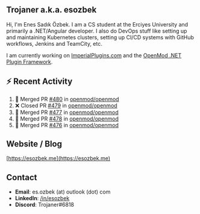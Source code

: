 ##  Trojaner a.k.a. esozbek
Hi, I'm Enes Sadık Özbek. I am a CS student at the Erciyes University and primarily a .NET/Angular developer. I also do DevOps stuff like setting up and maintaining Kubernetes clusters, setting up CI/CD systems with GitHub workflows, Jenkins and TeamCity, etc.

I am currently working on [ImperialPlugins.com](https://imperialplugins.com) and the [OpenMod .NET Plugin Framework](https://github.com/openmod/openmod). 

## :zap: Recent Activity

<!--START_SECTION:activity-->
1. 🎉 Merged PR [#480](https://github.com/openmod/openmod/pull/480) in [openmod/openmod](https://github.com/openmod/openmod)
2. ❌ Closed PR [#479](https://github.com/openmod/openmod/pull/479) in [openmod/openmod](https://github.com/openmod/openmod)
3. 🎉 Merged PR [#477](https://github.com/openmod/openmod/pull/477) in [openmod/openmod](https://github.com/openmod/openmod)
4. 🎉 Merged PR [#478](https://github.com/openmod/openmod/pull/478) in [openmod/openmod](https://github.com/openmod/openmod)
5. 🎉 Merged PR [#476](https://github.com/openmod/openmod/pull/476) in [openmod/openmod](https://github.com/openmod/openmod)
<!--END_SECTION:activity-->

## Website / Blog
[https://esozbek.me](https://esozbek.me)

## Contact
- **Email**: es.ozbek (at) outlook (dot) com
- **LinkedIn**: [/in/esozbek](https://linkedin.com/in/esozbek)
- **Discord**: Trojaner#6818

